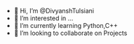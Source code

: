 - 👋 Hi, I’m @DivyanshTulsiani
- 👀 I’m interested in ...
- 🌱 I’m currently learning Python,C++
- 💞️ I’m looking to collaborate on Projects



<!---
DivyanshTulsiani/DivyanshTulsiani is a ✨ special ✨ repository because its `README.md` (this file) appears on your GitHub profile.
You can click the Preview link to take a look at your changes.
--->
